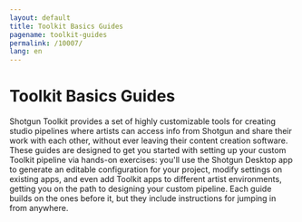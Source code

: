 ```yaml
---
layout: default
title: Toolkit Basics Guides
pagename: toolkit-guides
permalink: /10007/
lang: en
---
```


# Toolkit Basics Guides

Shotgun Toolkit provides a set of highly customizable tools for creating studio pipelines where artists can access info from Shotgun and share their work with each other, without ever leaving their content creation software. These guides are designed to get you started with setting up your custom Toolkit pipeline via hands-on exercises: you'll use the Shotgun Desktop app to generate an editable configuration for your project, modify settings on existing apps, and even add Toolkit apps to different artist environments, getting you on the path to designing your custom pipeline. Each guide builds on the ones before it, but they include instructions for jumping in from anywhere. 
